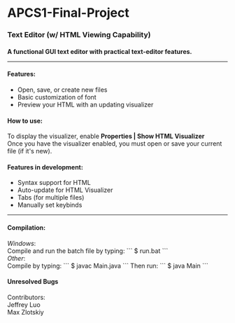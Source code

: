 # APCS1-Final-Project

<h3> Text Editor (w/ HTML Viewing Capability) </h3>

<h4> A functional GUI text editor with practical text-editor features. 

<hr>
<h4>Features:</h4>
<ul>
<li>Open, save, or create new files</li>
<li>Basic customization of font</li>
<li>Preview your HTML with an updating visualizer</li>
</ul>

<h4>How to use:</h4>
To display the visualizer, enable <b>Properties | Show HTML Visualizer</b>
<br>
Once you have the visualizer enabled, you must open or save your current file
(if it's new). 

<h4>Features in development:</h4>
<ul>
<li>Syntax support for HTML</li>
<li>Auto-update for HTML Visualizer</li>
<li>Tabs (for multiple files)</li>
<li>Manually set keybinds</li>
</ul>

<hr>
<h4>Compilation:</h4>
<i>Windows</i>: <br>
Compile and run the batch file by typing:
```
$ run.bat
```
<br>
<i>Other</i>: <br>
Compile by typing:
```
$ javac Main.java
```
Then run:
```
$ java Main
```

<h4>Unresolved Bugs</h4>
<ul>
</ul>

<p>
Contributors:
<br>
Jeffrey Luo
<br>
Max Zlotskiy
</p>

